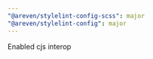 ```yaml
---
"@areven/stylelint-config-scss": major
"@areven/stylelint-config": major
---
```


Enabled cjs interop
